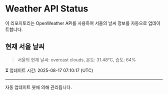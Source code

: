
# Weather API Status

이 리포지토리는 OpenWeather API를 사용하여 서울의 날씨 정보를 자동으로 업데이트합니다.

## 현재 서울 날씨
> 서울의 현재 날씨: overcast clouds, 온도: 31.48°C, 습도: 64%

⏳ 업데이트 시간: 2025-08-17 07:10:17 (UTC)

---
자동 업데이트 봇에 의해 관리됩니다.
